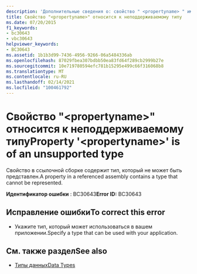 ```yaml
---
description: 'Дополнительные сведения о: свойство " <propertyname> " имеет неподдерживаемый тип'
title: Свойство "<propertyname>" относится к неподдерживаемому типу
ms.date: 07/20/2015
f1_keywords:
- bc30643
- vbc30643
helpviewer_keywords:
- BC30643
ms.assetid: 1b1b3d99-7436-4956-9266-06a5484336ab
ms.openlocfilehash: 87029fbea307bdbb50ea83fd64f289cb2999b27e
ms.sourcegitcommit: 10e719780594efc781b15295e499c66f316068b8
ms.translationtype: MT
ms.contentlocale: ru-RU
ms.lasthandoff: 02/14/2021
ms.locfileid: "100461792"
---
```

# <a name="property-propertyname-is-of-an-unsupported-type"></a><span data-ttu-id="06e46-103">Свойство "\<propertyname>" относится к неподдерживаемому типу</span><span class="sxs-lookup"><span data-stu-id="06e46-103">Property '\<propertyname>' is of an unsupported type</span></span>

<span data-ttu-id="06e46-104">Свойство в ссылочной сборке содержит тип, который не может быть представлен.</span><span class="sxs-lookup"><span data-stu-id="06e46-104">A property in a referenced assembly contains a type that cannot be represented.</span></span>  
  
 <span data-ttu-id="06e46-105">**Идентификатор ошибки** : BC30643</span><span class="sxs-lookup"><span data-stu-id="06e46-105">**Error ID:** BC30643</span></span>  
  
## <a name="to-correct-this-error"></a><span data-ttu-id="06e46-106">Исправление ошибки</span><span class="sxs-lookup"><span data-stu-id="06e46-106">To correct this error</span></span>  
  
- <span data-ttu-id="06e46-107">Укажите тип, который может использоваться в вашем приложении.</span><span class="sxs-lookup"><span data-stu-id="06e46-107">Specify a type that can be used with your application.</span></span>  
  
## <a name="see-also"></a><span data-ttu-id="06e46-108">См. также раздел</span><span class="sxs-lookup"><span data-stu-id="06e46-108">See also</span></span>

- [<span data-ttu-id="06e46-109">Типы данных</span><span class="sxs-lookup"><span data-stu-id="06e46-109">Data Types</span></span>](../programming-guide/language-features/data-types/index.md)

